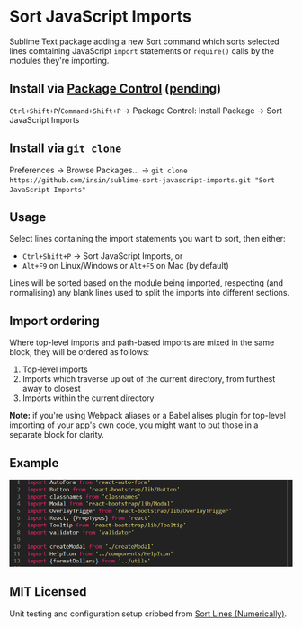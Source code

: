 # Sort JavaScript Imports

Sublime Text package adding a new Sort command which sorts selected lines comtaining JavaScript `import` statements or `require()` calls by the modules they're importing.

## Install via [Package Control](https://packagecontrol.io/) ([pending](https://github.com/wbond/package_control_channel/pull/5541))

`Ctrl+Shift+P`/`Command+Shift+P` → Package Control: Install Package → Sort JavaScript Imports

## Install via `git clone`

Preferences → Browse Packages… → `git clone https://github.com/insin/sublime-sort-javascript-imports.git "Sort JavaScript Imports"`

## Usage

Select lines containing the import statements you want to sort, then either:

- `Ctrl+Shift+P` → Sort JavaScript Imports, or
- `Alt+F9` on Linux/Windows or `Alt+F5` on Mac (by default)

Lines will be sorted based on the module being imported, respecting (and normalising) any blank lines used to split the imports into different sections.

## Import ordering

Where top-level imports and path-based imports are mixed in the same block, they will be ordered as follows:

1. Top-level imports
2. Imports which traverse up out of the current directory, from furthest away to closest
3. Imports within the current directory

**Note:** if you're using Webpack aliases or a Babel alises plugin for top-level importing of your app's own code, you might want to put those in a separate block for clarity.

## Example

![](example.gif)

## MIT Licensed

Unit testing and configuration setup cribbed from [Sort Lines (Numerically)](https://github.com/alimony/sublime-sort-numerically).
